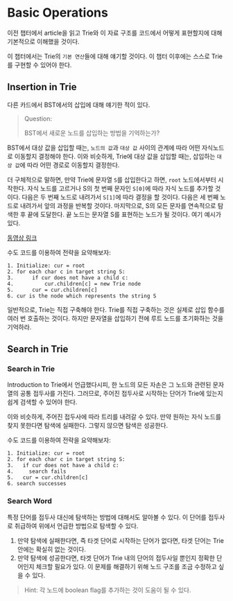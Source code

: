 # Basic Operations

이전 챕터에서 article을 읽고 Trie와 이 자료 구조를 코드에서 어떻게 표현할지에 대해 기본적으로 이해했을 것이다.

이 챕터에서는 Trie의 `기본 연산`들에 대해 얘기할 것이다.
이 챕터 이후에는 스스로 Trie를 구현할 수 있어야 한다.

## Insertion in Trie

다른 카드에서 BST에서의 삽입에 대해 얘기한 적이 있다.

> Question:
> 
> BST에서 새로운 노드를 삽입하는 방법을 기억하는가?

BST에서 대상 값을 삽입할 때는, `노드의 값`과 `대상 값` 사이의 관계에 따라 어떤 자식노드로 이동할지 결정해야 한다.
이와 비슷하게, Trie에 대상 값을 삽입할 때는, 삽입하는 `대상 값`에 따라 어떤 경로로 이동할지 결정한다.

더 구체적으로 말하면, 만약 Trie에 문자열 `S`를 삽입한다고 하면, `root` 노드에서부터 시작한다.
자식 노드를 고르거나 S의 첫 번째 문자인 `S[0]`에 따라 자식 노드를 추가할 것이다.
다음은 두 번째 노드로 내려가서 `S[1]`에 따라 결정을 할 것이다.
다음은 세 번째 노드로 내려가서 앞의 과정을 반복할 것이다.
마지막으로, S의 모든 문자를 연속적으로 탐색한 후 끝에 도달한다.
끝 노드는 문자열 S를 표현하는 노드가 될 것이다.
여기 예시가 있다.

[동영상 링크](https://leetcode.com/explore/learn/card/trie/147/basic-operations/1059/)

수도 코드를 이용하여 전략을 요약해보자:

```text
1. Initialize: cur = root
2. for each char c in target string S:
3.      if cur does not have a child c:
4.          cur.children[c] = new Trie node
5.      cur = cur.children[c]
6. cur is the node which represents the string S
```

일반적으로, Trie는 직접 구축해야 한다. Trie를 직접 구축하는 것은 실제로 삽입 함수를 여러 번 호출하는 것이다.
하지만 문자열을 삽입하기 전에 루트 노드를 초기화하는 것을 기억하라.

## Search in Trie

### Search in Trie

Introduction to Trie에서 언급했다시피, 한 노드의 모든 자손은 그 노드와 관련된 문자열의 공통 접두사를 가진다.
그러므로, 주어진 접두사로 시작하는 단어가 Trie에 있는지 쉽게 검색할 수 있어야 한다.

이와 비슷하게, 주어진 접두사에 따라 트리를 내려갈 수 있다.
만약 원하는 자식 노드를 찾지 못한다면 탐색에 실패한다. 그렇지 않으면 탐색은 성공한다.

수도 코드를 이용하여 전략을 요약해보자:

```text
1. Initialize: cur = root
2. for each char c in target string S:
3.   if cur does not have a child c:
4.     search fails
5.   cur = cur.children[c]
6. search successes
```

### Search Word

특정 단어를 접두사 대신에 탐색하는 방법에 대해서도 알아볼 수 있다.
이 단어를 접두사로 취급하여 위에서 언급한 방법으로 탐색할 수 있다.

1. 만약 탐색에 실패한다면, 즉 타겟 단어로 시작하는 단어가 없다면, 타겟 단어는 Trie 안에는 확실히 없는 것이다.
2. 만약 탐색에 성공한다면, 타겟 단어가 Trie 내의 단어의 접두사일 뿐인지 정확한 단어인지 체크할 필요가 있다.
이 문제를 해결하기 위해 노드 구조를 조금 수정하고 싶을 수 있다.

> Hint: 각 노드에 boolean flag를 추가하는 것이 도움이 될 수 있다.